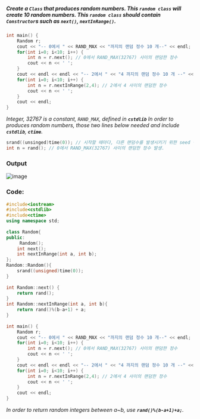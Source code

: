 ##### Create a **`Class`** that produces random numbers. This `random class` will create 10 random numbers.  This `random class` should contain `Constructor`s such as **`next()`**, **`nextInRange()`.**
```cpp
int main() {
    Random r;
    cout << "-- 0에서 " << RAND_MAX << "까지의 랜덤 정수 10 개--" << endl;
    for(int i=0; i<10; i++) {
        int n = r.next(); // 0에서 RAND_MAX(32767) 사이의 랜덤한 정수
        cout << n << ' ';
    }
    cout << endl << endl << "-- 2에서 " << "4 까지의 랜덤 정수 10 개 --" << endl;
    for(int i=0; i<10; i++) {
        int n = r.nextInRange(2,4); // 2에서 4 사이의 랜덤한 정수
        cout << n << ' ';
    }
    cout << endl;
}
```

_Integer, 32767 is a constant, `RAND_MAX`, defined in **`cstdlib`**_
_In order to produces random numbers, those two lines below needed and include **`cstdlib`**, **`ctime`**._
```cpp
srand((unsinged)time(0)); // 시작할 때마다, 다른 랜덤수를 발생시키기 위한 seed 설정.
int n = rand(); // 0에서 RAND_MAX(32767) 사이의 랜덤한 정수 발생.
```

### **Output**
![image](https://img1.daumcdn.net/thumb/R1280x0/?scode=mtistory2&fname=https%3A%2F%2Fk.kakaocdn.net%2Fdn%2FmNV7a%2FbtqCsHC6BU2%2F45RDVWOskicyxx9IawLrI1%2Fimg.png)

### **Code:**
```cpp
#include<iostream>
#include<cstdlib>
#include<ctime>
using namespace std;
 
class Random{
public:
     Random();
    int next();
    int nextInRange(int a, int b);
};
Random::Random(){
    srand((unsigned)time(0));
}
 
int Random::next() {
    return rand();
} 
int Random::nextInRange(int a, int b){
    return rand()%(b-a+1) + a;
}
 
int main() {
    Random r;
    cout << "-- 0에서 " << RAND_MAX << "까지의 랜덤 정수 10 개--" << endl;
    for(int i=0; i<10; i++) {
        int n = r.next(); // 0에서 RAND_MAX(32767) 사이의 랜덤한 정수
        cout << n << ' ';
    }
    cout << endl << endl << "-- 2에서 " << "4 까지의 랜덤 정수 10 개 --" << endl;
    for(int i=0; i<10; i++) {
        int n = r.nextInRange(2,4); // 2에서 4 사이의 랜덤한 정수
        cout << n << ' ';
    }
    cout << endl;
}
```
_In order to return random integers between a~b, use **`rand()%(b-a+1)+a;`**._
